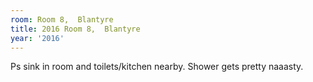 ```yaml
---
room: Room 8,  Blantyre
title: 2016 Room 8,  Blantyre
year: '2016'
---
```


Ps sink in room and toilets/kitchen nearby.  Shower gets pretty naaasty.